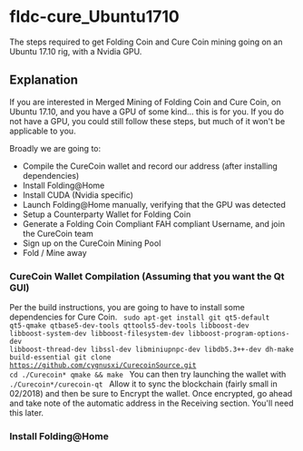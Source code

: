 # fldc-cure_Ubuntu1710
The steps required to get Folding Coin and Cure Coin mining going on an Ubuntu 17.10 rig, with a Nvidia GPU. 

## Explanation
If you are interested in Merged Mining of Folding Coin and Cure Coin, on Ubuntu 17.10, and you have a GPU of some kind...
this is for you. If you do not have a GPU, you could still follow these steps, but much of it won't be applicable to you.

Broadly we are going to:
* Compile the CureCoin wallet and record our address (after installing dependencies)
* Install Folding@Home 
* Install CUDA (Nvidia specific)
* Launch Folding@Home manually, verifying that the GPU was detected
* Setup a Counterparty Wallet for Folding Coin
* Generate a Folding Coin Compliant FAH compliant Username, and join the CureCoin team
* Sign up on the CureCoin Mining Pool
* Fold / Mine away

### CureCoin Wallet Compilation (Assuming that you want the Qt GUI)
Per the build instructions, you are going to have to install some dependencies for Cure Coin. 
<code>
sudo apt-get install git qt5-default qt5-qmake qtbase5-dev-tools qttools5-dev-tools libboost-dev libboost-system-dev libboost-filesystem-dev libboost-program-options-dev libboost-thread-dev libssl-dev libminiupnpc-dev libdb5.3++-dev dh-make build-essential
git clone https://github.com/cygnusxi/CurecoinSource.git
cd ./Curecoin*
qmake && make
</code>
You can then try launching the wallet with 
<code>
./Curecoin*/curecoin-qt
</code>
Allow it to sync the blockchain (fairly small in 02/2018) and then be sure to Encrypt the wallet. 
Once encrypted, go ahead and take note of the automatic address in the Receiving section. You'll need this later. 

### Install Folding@Home
